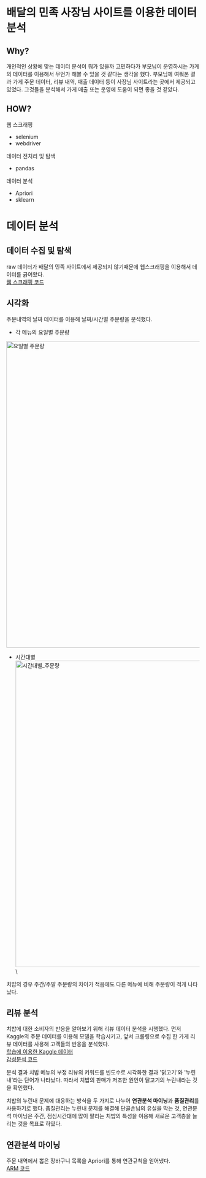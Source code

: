 # 배달의 민족 사장님 사이트를 이용한 데이터 분석
## Why?
개인적인 상황에 맞는 데이터 분석이 뭐가 있을까 고민하다가 부모님이 운영하시는 가게의 데이터를 이용해서 무언가 해볼 수 있을 것 같다는 생각을 했다. 부모님께 여쭤본 결과 가게 주문 데이터, 리뷰 내역, 매출 데이터 등이 사장님 사이트라는 곳에서 제공되고 있었다. 그것들을 분석해서 가게 매출 또는 운영에 도움이 되면 좋을 것 같았다.

## HOW?
웹 스크래핑
 * selenium
 * webdriver

데이터 전처리 및 탐색
 * pandas

데이터 분석
 * Apriori
 * sklearn

# 데이터 분석
## 데이터 수집 및 탐색
raw 데이터가 배달의 민족 사이트에서 제공되지 않기때문에 웹스크래핑을 이용해서 데이터를 긁어왔다.\
[웹 스크래핑 코드](https://github.com/Cceugene/review/blob/baemin/crawling_baemin.ipynb)

## 시각화
주문내역의 날짜 데이터를 이용해 날짜/시간별 주문량을 분석했다.
* 각 메뉴의 요일별 주문량
<img width="800" alt="요일별 주문량" src="https://user-images.githubusercontent.com/90452911/175068632-1b2cce9f-987f-4158-b590-0177bd64dcc4.PNG">

* 시간대별
<img width="800" alt="시간대별_주문량" src="https://user-images.githubusercontent.com/90452911/175282168-de403f8b-2ffb-404b-a650-9c18f93d4161.PNG">\

치밥의 경우 주간/주말 주문량의 차이가 적음에도 다른 메뉴에 비해 주문량이 적게 나타났다.

## 리뷰 분석
 치밥에 대한 소비자의 반응을 알아보기 위해 리뷰 데이터 분석을 시행했다.
 먼저 Kaggle의 주문 데이터를 이용해 모델을 학습시키고, 앞서 크롤링으로 수집 한 가게 리뷰 데이터를 사용해 고객들의 반응을 분석했다.\
[학습에 이용한 Kaggle 데이터](https://www.kaggle.com/datasets/ninetyninenewton/kr3-korean-restaurant-reviews-with-ratings)\
[감성분석 코드](https://github.com/Cceugene/review/blob/baemin/Sentimental_Analysis.ipynb)

 분석 결과 치밥 메뉴의 부정 리뷰의 키워드를 빈도수로 시각화한 결과 '닭고기'와 '누린내'라는 단어가 나타났다. 따라서 치밥의 판매가 저조한 원인이 닭고기의 누린내라는 것을 확인했다.

 치밥의 누린내 문제에 대응하는 방식을 두 가지로 나누어 **연관분석 마이닝**과 **품질관리**를 사용하기로 했다. 품질관리는 누린내 문제를 해결해 단골손님의 유실을 막는 것, 연관분석 마이닝은 주간, 점심시간대에 많이 팔리는 치밥의 특성을 이용해 새로운 고객층을 늘리는 것을 목표로 하였다.

## 연관분석 마이닝
주문 내역에서 뽑은 장바구니 목록을 Apriori를 통해 연관규칙을 얻어냈다.\
[ARM 코드](https://github.com/Cceugene/review/blob/baemin/ARM_bascket_Tako.ipynb)

